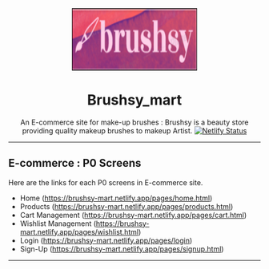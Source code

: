 <div align="center">

<img src="/assets/images/nav_icons/logo.png" alt="brushsy logo"  width="250px" height="125px" />

# Brushsy_mart

 An E-commerce site for make-up brushes : Brushsy is a beauty store providing quality makeup brushes to makeup Artist.
[![Netlify Status](https://api.netlify.com/api/v1/badges/f7cb748d-ad5d-4777-ac1b-af687aedb6b6/deploy-status)](https://app.netlify.com/sites/brushsy-mart/deploys)

</div>

---

## E-commerce : P0 Screens 

Here are the links for each P0 screens in E-commerce site.
- Home (https://brushsy-mart.netlify.app/pages/home.html)
- Products (https://brushsy-mart.netlify.app/pages/products.html)
- Cart Management (https://brushsy-mart.netlify.app/pages/cart.html)
- Wishlist Management (https://brushsy-mart.netlify.app/pages/wishlist.html)
- Login (https://brushsy-mart.netlify.app/pages/login)
- Sign-Up (https://brushsy-mart.netlify.app/pages/signup.html)

---
